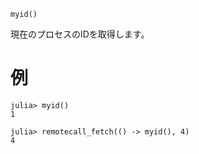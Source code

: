 ```
myid()
```

現在のプロセスのIDを取得します。

# 例

```julia-repl
julia> myid()
1

julia> remotecall_fetch(() -> myid(), 4)
4
```
